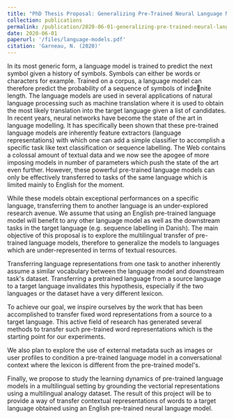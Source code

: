```yaml
---
title: "PhD Thesis Proposal: Generalizing Pre-Trained Neural Language Models"
collection: publications
permalink: /publication/2020-06-01-generalizing-pre-trained-neural-language-models
date: 2020-06-01
paperurl: '/files/language-models.pdf'
citation: 'Garneau, N. (2020)'
---
```

In its most generic form, a language model is trained to predict the next symbol given a history
of symbols. Symbols can either be words or characters for example. Trained on a corpus, a
language model can therefore predict the probability of a sequence of symbols of indenite
length. The language models are used in several applications of natural language processing
such as machine translation where it is used to obtain the most likely translation into the
target language given a list of candidates. In recent years, neural networks have become the
state of the art in language modelling. It has specifically been shown that these pre-trained
language models are inherently feature extractors (language representations) with which one
can add a simple classifier to accomplish a specific task like text classification or sequence
labelling. The Web contains a colossal amount of textual data and we now see the apogee of
more imposing models in number of parameters which push the state of the art even further.
However, these powerful pre-trained language models can only be effectively transferred to
tasks of the same language which is limited mainly to English for the moment.

While these models obtain exceptional performances on a specific language, transferring them
to another language is an under-explored research avenue. We assume that using an English
pre-trained language model will benefit to any other language model as well as the downstream
tasks in the target language (e.g. sequence labelling in Danish). The main objective of this
proposal is to explore the multilingual transfer of pre-trained language models, therefore to
generalize the models to languages which are under-represented in terms of textual resources.

Transferring language representations from one task to another inherently assume a similar
vocabulary between the language model and downstream task's dataset. Transferring a pretrained language from a source language to a target language invalidates this hypothesis,
especially if the two languages or the dataset have a very different lexicon.

To achieve our goal, we inspire ourselves by the work that has been accomplished to transfer
fixed word representations from a source to a target language. This active field of research
has generated several methods to transfer such pre-trained word representations which is the
starting point for our experiments.

We also plan to explore the use of external metadata such as images or user profiles to condition
a pre-trained language model in a conversational context where the lexicon is different from
the pre-trained model's.

Finally, we propose to study the learning dynamics of pre-trained language models in a multilingual setting by grounding the vectorial representations using a multilingual analogy dataset.
The result of this project will be to provide a way of transfer contextual representations of
words to a target language obtained using an English pre-trained neural language model.
